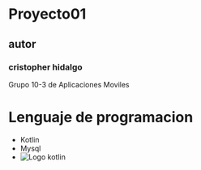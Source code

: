 # Proyecto01

 ## autor
### cristopher hidalgo

Grupo 10-3 de Aplicaciones Moviles

# Lenguaje de programacion
- Kotlin
- Mysql
- ![Logo kotlin](imagenes/kotlin.logo.jpeg)

